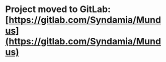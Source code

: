 # Project moved to GitLab: [https://gitlab.com/Syndamia/Mundus](https://gitlab.com/Syndamia/Mundus)
